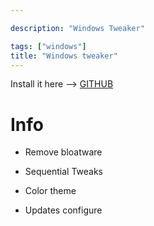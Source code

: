 ```yaml
---

description: "Windows Tweaker"

tags: ["windows"]
title: "Windows tweaker"
---
```




Install it here -->  [GITHUB](https://github.com/ZapCodes/Windows-Tweaker-2022/releases)


# Info #

* Remove bloatware

* Sequential Tweaks

* Color theme

* Updates configure


